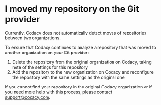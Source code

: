 # I moved my repository on the Git provider

Currently, Codacy does not automatically detect moves of repositories
between two organizations.

To ensure that Codacy continues to analyze a repository that was moved
to another organization on your Git provider:

1.  Delete the repository from the original organization on Codacy,
    taking note of the settings for this repository
2.  Add the repository to the new organization on Codacy and reconfigure
    the repository with the same settings as the original one

If you cannot find your repository in the original Codacy organization
or if you need more help with this process, please contact
<support@codacy.com>.
